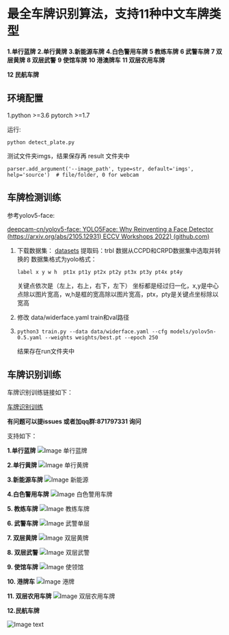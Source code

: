<!-- <big>**史上最全车牌识别算法，支持11种中文车牌类型：**</big> -->

# **最全车牌识别算法，支持11种中文车牌类型**

**1.单行蓝牌**
**2.单行黄牌**
**3.新能源车牌**
**4.白色警用车牌**
**5 教练车牌**
**6 武警车牌**
**7 双层黄牌**
**8 双层武警**
**9 使馆车牌**
**10 港澳牌车**
**11 双层农用车牌**

**12 民航车牌**

## **环境配置**

1.python >=3.6  pytorch >=1.7

运行:

```
python detect_plate.py
```

测试文件夹imgs，结果保存再 result 文件夹中

```
parser.add_argument('--image_path', type=str, default='imgs', help='source')  # file/folder, 0 for webcam
```

## **车牌检测训练**

参考yolov5-face:

[deepcam-cn/yolov5-face: YOLO5Face: Why Reinventing a Face Detector (https://arxiv.org/abs/2105.12931) ECCV Workshops 2022) (github.com)](https://github.com/deepcam-cn/yolov5-face)


1. 下载数据集：  [datasets](https://pan.baidu.com/s/1xCYunxRoT3Xv8TeE2t1kPQ) 提取码：trbl     数据从CCPD和CRPD数据集中选取并转换的
   数据集格式为yolo格式：

   ```
   label x y w h  pt1x pt1y pt2x pt2y pt3x pt3y pt4x pt4y
   ```

   关键点依次是（左上，右上，右下，左下）
   坐标都是经过归一化，x,y是中心点除以图片宽高，w,h是框的宽高除以图片宽高，ptx，pty是关键点坐标除以宽高
2. 修改 data/widerface.yaml    train和val路径
3. ```
   python3 train.py --data data/widerface.yaml --cfg models/yolov5n-0.5.yaml --weights weights/best.pt --epoch 250
   ```

   结果存在run文件夹中

## **车牌识别训练**

车牌识别训练链接如下：

[车牌识别训练](https://github.com/we0091234/crnn_plate_recognition)

**有问题可以提issues 或者加qq群:871797331 询问**

支持如下：

**1.单行蓝牌**
![Image 单行蓝牌](result/single_blue.jpg)

**2.单行黄牌**
![Image 单行黄牌](result/single_yellow.jpg)

**3.新能源车牌**
![Image 新能源](result/single_green.jpg)

**4.白色警用车牌**
![Image 白色警用车牌](result/police.jpg)

**5. 教练车牌**
![Image 教练车牌](result/xue.jpg)

**6. 武警车牌**
![Image 武警单层](result/Wj.jpg)

**7. 双层黄牌**
![Image 双层黄牌](result/double_yellow.jpg)

**8. 双层武警**
![Image 双层武警](result/WJdouble.jpg)

**9. 使馆车牌**
![Image 使领馆](result/shi_lin_guan.jpg)

**10. 港牌车**
![Image 港牌](result/hongkang1.jpg)

**11. 双层农用车牌**
![Image 双层农用车牌](result/nongyong_double.jpg)

**12.民航车牌**

![Image text](result/minghang.jpg "民航车牌")
